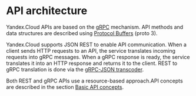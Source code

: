 # API architectureYandex.Cloud APIs are based on the [gRPC](https://grpc.io/docs/) mechanism. API methods and data structures are described using [Protocol Buffers](https://developers.google.com/protocol-buffers/docs/proto3)(proto 3).Yandex.Cloud supports JSON REST to enable API communication.When a client sends HTTP requests to an API, the service translates incoming requests into gRPC messages. When a gRPC response is ready, the service translates it into an HTTP response and returns it to the client. REST to gRPC translation is done via the [gRPC-JSON transcoder](https://www.envoyproxy.io/docs/envoy/latest/configuration/http_filters/grpc_json_transcoder_filter).Both REST and gRPC APIs use a resource-based approach.API concepts are described in the section [Basic API concepts](general.md).